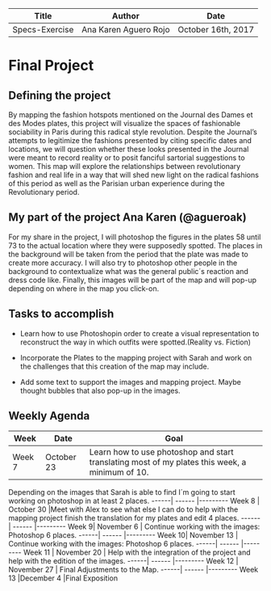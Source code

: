 
Title | Author | Date
------| ------ |---------
Specs-Exercise | Ana Karen Aguero Rojo | October 16th, 2017


 # Final Project


## Defining the project 

By mapping the fashion hotspots mentioned on the Journal des Dames et des Modes plates, this project will visualize the spaces of fashionable sociability in Paris during this radical style revolution. Despite the Journal’s attempts to legitimize the fashions presented by citing specific dates and locations, we will question whether these looks presented in the Journal were meant to record reality or to posit fanciful sartorial suggestions to women. This map will explore the relationships between revolutionary fashion and real life in a way that will shed new light on the radical fashions of this period as well as the Parisian urban experience during the Revolutionary period. 


## My part of the project Ana Karen (@agueroak)

For my share in the project, I will photoshop the figures in the plates 58 until 73 to the actual location where they were supposedly spotted. The places in the background will be taken from the period that the plate was made to create more accuracy. I will also try to photoshop other people in the background to contextualize what was the general public´s reaction and dress code like. Finally, this images will be part of the map and will pop-up depending on where in the map you click-on.

## Tasks to accomplish

* Learn how to use Photoshopin order to create a visual representation to reconstruct the way in which outfits were spotted.(Reality vs. Fiction)

* Incorporate the Plates to the mapping project with Sarah and work on the challenges that this creation of the map may include. 

* Add some text to support the images and mapping project. Maybe thought bubbles that also pop-up in the images.


## Weekly Agenda 


Week | Date | Goal
------| ------ |---------
Week 7 |October 23 | Learn how to use photoshop and start translating most of my plates this week, a minimum of 10.  
Depending on the images that Sarah is able to find I´m going to start working on photoshop in at least 2 places.
------| ------ |---------
Week 8 | October 30 |Meet with Alex to see what else I can do to help with the mapping project finish the translation for my plates and edit 4 places.
------| ------ |---------
Week 9| November 6 |  Continue working with the images: Photoshop 6 places.
------| ------ |---------
Week 10| November 13 | Continue working with the images: Photoshop 6 places.
------| ------ |---------
Week 11 | November 20 | Help with the integration of the project and help with the edition of the images.
------| ------ |---------
Week 12 | November 27 | Final Adjustments to the Map.
------| ------ |---------
Week 13 |December 4 |Final Exposition



